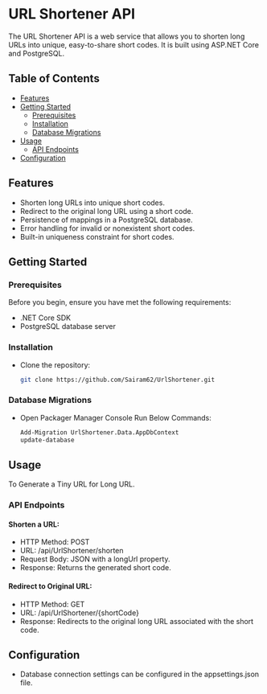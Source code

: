 # URL Shortener API

The URL Shortener API is a web service that allows you to shorten long URLs into unique, easy-to-share short codes. It is built using ASP.NET Core and PostgreSQL.

## Table of Contents

- [Features](#features)
- [Getting Started](#getting-started)
  - [Prerequisites](#prerequisites)
  - [Installation](#installation)
  - [Database Migrations](#database-migrations)
- [Usage](#usage)
  - [API Endpoints](#api-endpoints)
- [Configuration](#configuration)

## Features

- Shorten long URLs into unique short codes.
- Redirect to the original long URL using a short code.
- Persistence of mappings in a PostgreSQL database.
- Error handling for invalid or nonexistent short codes.
- Built-in uniqueness constraint for short codes.

## Getting Started

### Prerequisites

Before you begin, ensure you have met the following requirements:

- .NET Core SDK
- PostgreSQL database server

### Installation

- Clone the repository:

   ```bash
   git clone https://github.com/Sairam62/UrlShortener.git

### Database Migrations

- 	Open Packager Manager Console
    Run Below Commands:
    
    ```bash	
	Add-Migration UrlShortener.Data.AppDbContext
	update-database

## Usage
To Generate a Tiny URL for Long URL.

### API Endpoints

#### Shorten a URL:

- HTTP Method: POST
- URL: /api/UrlShortener/shorten
- Request Body: JSON with a longUrl property.
- Response: Returns the generated short code.
#### Redirect to Original URL:

- HTTP Method: GET
- URL: /api/UrlShortener/{shortCode}
- Response: Redirects to the original long URL associated with the short code.
## Configuration
- Database connection settings can be configured in the appsettings.json file.